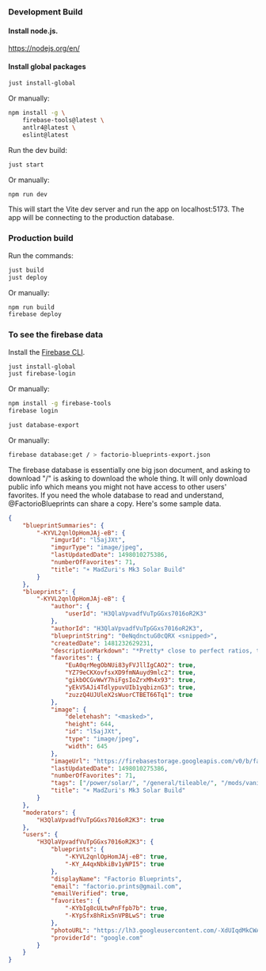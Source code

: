 ### Development Build

#### Install node.js.

https://nodejs.org/en/

#### Install global packages

```bash
just install-global
```

Or manually:

```bash
npm install -g \
	firebase-tools@latest \
	antlr4@latest \
	eslint@latest
```

Run the dev build:

```bash
just start
```

Or manually:

```bash
npm run dev
```

This will start the Vite dev server and run the app on localhost:5173. The app will be connecting to the production database.

### Production build

Run the commands:

```bash
just build
just deploy
```

Or manually:

```bash
npm run build
firebase deploy
```

### To see the firebase data

Install the [Firebase CLI](https://firebase.google.com/docs/cli/).

```bash
just install-global
just firebase-login
```

Or manually:

```bash
npm install -g firebase-tools
firebase login
```

```bash
just database-export
```

Or manually:

```bash
firebase database:get / > factorio-blueprints-export.json
```

The firebase database is essentially one big json document, and asking to download "/" is asking to download the whole thing. It will only download public info which means you might not have access to other users' favorites. If you need the whole database to read and understand, @FactorioBlueprints can share a copy. Here's some sample data.

```json
{
	"blueprintSummaries": {
		"-KYVL2qnlOpHomJAj-eB": {
			"imgurId": "l5ajJXt",
			"imgurType": "image/jpeg",
			"lastUpdatedDate": 1498010275386,
			"numberOfFavorites": 71,
			"title": "☀️ MadZuri's Mk3 Solar Build"
		}
	},
	"blueprints": {
		"-KYVL2qnlOpHomJAj-eB": {
			"author": {
				"userId": "H3QlaVpvadfVuTpGGxs7016oR2K3"
			},
			"authorId": "H3QlaVpvadfVuTpGGxs7016oR2K3",
			"blueprintString": "0eNqdnctuG0cQRX <snipped>",
			"createdDate": 1481232629231,
			"descriptionMarkdown": "*Pretty* close to perfect ratios, tileable, 100% space efficient.\n\nYou can remove the roboports and replace them with accumulators to improve the ratio.",
			"favorites": {
				"EuA0qrMegObNUi83yFVJllIgCAO2": true,
				"YZ79eCKXovfsxXD9fmNAuyd9mlc2": true,
				"gikbOCGvWwY7hiFgsIoZrxMh4x93": true,
				"yEkV5AJi4TdlypuvUIb1yqbiznG3": true,
				"zuzzQ4UJUleX2sWuorCTBET66Tq1": true
			},
			"image": {
				"deletehash": "<masked>",
				"height": 644,
				"id": "l5ajJXt",
				"type": "image/jpeg",
				"width": 645
			},
			"imageUrl": "https://firebasestorage.googleapis.com/v0/b/facorio-blueprints.appspot.com/o/Zuris_Solar_Layout%5B1%5D.jpg?alt=media&token=3494c5fe-1dbc-46c3-8d40-83751c7e07b7",
			"lastUpdatedDate": 1498010275386,
			"numberOfFavorites": 71,
			"tags": ["/power/solar/", "/general/tileable/", "/mods/vanilla/", "/version/0,15/"],
			"title": "☀️ MadZuri's Mk3 Solar Build"
		}
	},
	"moderators": {
		"H3QlaVpvadfVuTpGGxs7016oR2K3": true
	},
	"users": {
		"H3QlaVpvadfVuTpGGxs7016oR2K3": {
			"blueprints": {
				"-KYVL2qnlOpHomJAj-eB": true,
				"-KY_A4qxNbkiBv1yNPI5": true
			},
			"displayName": "Factorio Blueprints",
			"email": "factorio.prints@gmail.com",
			"emailVerified": true,
			"favorites": {
				"-KYbIg8cULtwPnFfpb7b": true,
				"-KYpSfx8hRix5nVPBLwS": true
			},
			"photoURL": "https://lh3.googleusercontent.com/-XdUIqdMkCWA/AAAAAAAAAAI/AAAAAAAAAAA/4252rscbv5M/photo.jpg",
			"providerId": "google.com"
		}
	}
}
```
